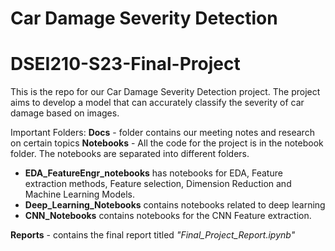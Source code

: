 Car Damage Severity Detection
==============================
# DSEI210-S23-Final-Project
This is the repo for our Car Damage Severity Detection project. The project aims to develop a model that can accurately classify the severity of car damage based on images.

Important Folders:
**Docs** -  folder contains our meeting notes and research on certain topics
**Notebooks** - All the code for the project is in the notebook folder. The notebooks are separated into different folders. 

 - **EDA_FeatureEngr_notebooks** has notebooks for EDA, Feature extraction methods, Feature selection, Dimension Reduction and Machine Learning Models. 
 - **Deep_Learning_Notebooks** contains notebooks related to deep learning
 - **CNN_Notebooks** contains notebooks for the CNN Feature extraction. 

**Reports** - contains the final report titled *"Final_Project_Report.ipynb"*